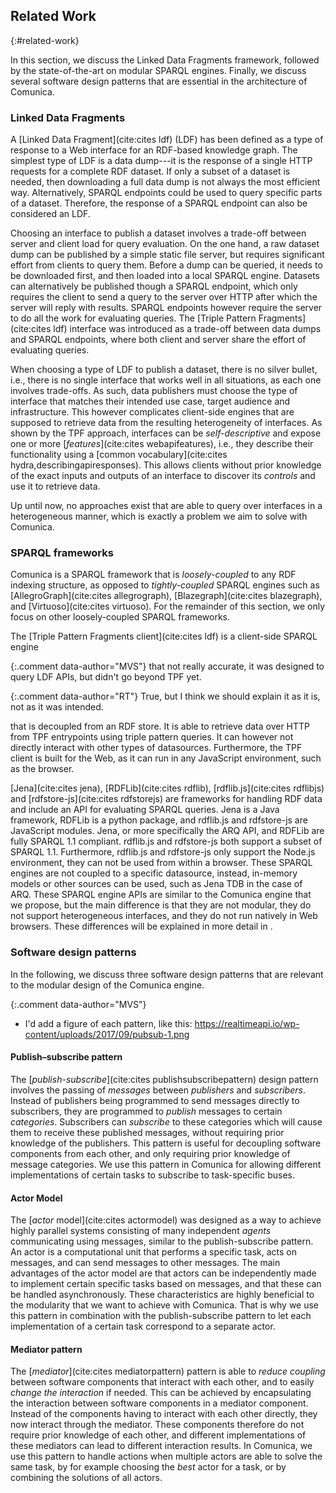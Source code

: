 ## Related Work
{:#related-work}

In this section, we discuss the Linked Data Fragments framework,
followed by the state-of-the-art on modular SPARQL engines.
Finally, we discuss several software design patterns that are essential in the architecture of Comunica.

### Linked Data Fragments

A [Linked Data Fragment](cite:cites ldf) (LDF) has been defined as a type of response to a Web interface for an RDF-based knowledge graph.
The simplest type of LDF is a data dump---it is the response of a single HTTP requests for a complete RDF dataset.
If only a subset of a dataset is needed, then downloading a full data dump is not always the most efficient way.
Alternatively, SPARQL endpoints could be used to query specific parts of a dataset.
Therefore, the response of a SPARQL endpoint can also be considered an LDF.

Choosing an interface to publish a dataset involves a trade-off between server and client load for query evaluation.
On the one hand, a raw dataset dump can be published by a simple static file server,
but requires significant effort from clients to query them.
Before a dump can be queried, it needs to be downloaded first, and then loaded into a local SPARQL engine.
Datasets can alternatively be published though a SPARQL endpoint,
which only requires the client to send a query to the server over HTTP after which the server will reply with results.
SPARQL endpoints however require the server to do all the work for evaluating queries.
The [Triple Pattern Fragments](cite:cites ldf) interface was introduced as a trade-off
between data dumps and SPARQL endpoints, where both client and server share the effort of evaluating queries.

When choosing a type of LDF to publish a dataset, there is no silver bullet,
i.e., there is no single interface that works well in all situations, as each one involves trade-offs.
As such, data publishers must choose the type of interface that matches their intended use case, target audience and infrastructure.
This however complicates client-side engines that are supposed to retrieve data from the resulting heterogeneity of interfaces.
As shown by the TPF approach, interfaces can be _self-descriptive_ and expose one or more [_features_](cite:cites webapifeatures),
i.e., they describe their functionality using a [common vocabulary](cite:cites hydra,describingapiresponses).
This allows clients without prior knowledge of the exact inputs and outputs of an interface
to discover its _controls_ and use it to retrieve data.

Up until now, no approaches exist that are able to query over interfaces in a heterogeneous manner,
which is exactly a problem we aim to solve with Comunica.

### SPARQL frameworks

Comunica is a SPARQL framework that is _loosely-coupled_ to any RDF indexing structure,
as opposed to _tightly-coupled_ SPARQL engines such as
[AllegroGraph](cite:cites allegrograph), [Blazegraph](cite:cites blazegraph), and [Virtuoso](cite:cites virtuoso).
For the remainder of this section, we only focus on other loosely-coupled SPARQL frameworks.

The [Triple Pattern Fragments client](cite:cites ldf) is a client-side SPARQL engine 

{:.comment data-author="MVS"}
that not really accurate, it was designed to query LDF APIs, but didn't go beyond TPF yet.

{:.comment data-author="RT"}
True, but I think we should explain it as it is, not as it was intended.

that is decoupled from an RDF store.
It is able to retrieve data over HTTP from TPF entrypoints using triple pattern queries.
It can however not directly interact with other types of datasources.
Furthermore, the TPF client is built for the Web, as it can run in any JavaScript environment, such as the browser.

[Jena](cite:cites jena), [RDFLib](cite:cites rdflib), [rdflib.js](cite:cites rdflibjs) and [rdfstore-js](cite:cites rdfstorejs)
are frameworks for handling RDF data and include an API for evaluating SPARQL queries.
Jena is a Java framework, RDFLib is a python package, and rdflib.js and rdfstore-js are JavaScript modules.
Jena, or more specifically the ARQ API, and RDFLib are fully SPARQL 1.1 compliant.
rdflib.js and rdfstore-js both support a subset of SPARQL 1.1.
Furthermore, rdflib.js and rdfstore-js only support the Node.js environment, they can not be used from within a browser.
These SPARQL engines are not coupled to a specific datasource,
instead, in-memory models or other sources can be used, such as Jena TDB in the case of ARQ.
These SPARQL engine APIs are similar to the Comunica engine that we propose,
but the main difference is that they are not modular,
they do not support heterogeneous interfaces,
and they do not run natively in Web browsers.
These differences will be explained in more detail in [](#features).

### Software design patterns

In the following, we discuss three software design patterns that are relevant to the modular design of the Comunica engine.

{:.comment data-author="MVS"}
- I'd add a figure of each pattern, like this: https://realtimeapi.io/wp-content/uploads/2017/09/pubsub-1.png

#### Publish–subscribe pattern

The [_publish-subscribe_](cite:cites publishsubscribepattern) design pattern involves the passing of _messages_ between _publishers_ and _subscribers_.
Instead of publishers being programmed to send messages directly to subscribers, they are programmed to _publish_ messages to certain _categories_.
Subscribers can _subscribe_ to these categories which will cause them to receive these published messages, without requiring prior knowledge of the publishers.
This pattern is useful for decoupling software components from each other,
and only requiring prior knowledge of message categories.
We use this pattern in Comunica for allowing different implementations of certain tasks to subscribe to task-specific buses.

#### Actor Model

The [_actor_ model](cite:cites actormodel) was designed as a way to achieve highly parallel systems consisting of many independent _agents_
communicating using messages, similar to the publish-subscribe pattern.
An actor is a computational unit that performs a specific task, acts on messages, and can send messages to other messages.
The main advantages of the actor model are that actors can be independently made to implement certain specific tasks based on messages,
and that these can be handled asynchronously.
These characteristics are highly beneficial to the modularity that we want to achieve with Comunica.
That is why we use this pattern in combination with the publish-subscribe pattern to let each implementation of a certain task correspond to a separate actor.

#### Mediator pattern

The [_mediator_](cite:cites mediatorpattern) pattern is able to _reduce coupling_ between software components that interact with each other,
and to easily _change the interaction_ if needed.
This can be achieved by encapsulating the interaction between software components in a mediator component.
Instead of the components having to interact with each other directly,
they now interact through the mediator.
These components therefore do not require prior knowledge of each other,
and different implementations of these mediators can lead to different interaction results.
In Comunica, we use this pattern to handle actions when multiple actors are able to solve the same task,
by for example choosing the _best_ actor for a task, or by combining the solutions of all actors.
